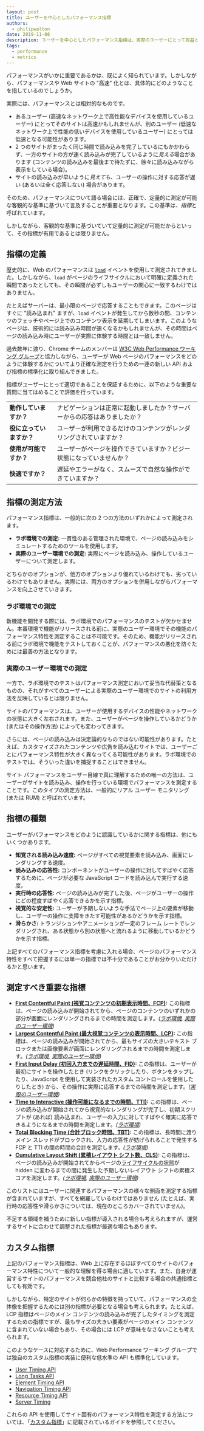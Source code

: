 ```yaml
---
layout: post
title: ユーザーを中心としたパフォーマンス指標
authors:
  - philipwalton
date: 2019-11-08
description: ユーザーを中心としたパフォーマンス指標は、実際のユーザーにとって有益となる方法でサイトのエクスペリエンスを理解し、改善するための重要なツールです。
tags:
  - performance
  - metrics
---
```


パフォーマンスがいかに重要であるかは、既によく知られています。しかしながら、パフォーマンスや Web サイトの "高速" 化とは、具体的にどのようなことを指しているのでしょうか。

実際には、パフォーマンスとは相対的なものです。

- あるユーザー (高速なネットワーク上で高性能なデバイスを使用しているユーザー) にとってそのサイトは高速かもしれませんが、別のユーザー (低速なネットワーク上で性能の低いデバイスを使用しているユーザー) にとっては低速となる可能性があります。
- 2 つのサイトがまったく同じ時間で読み込みを完了しているにもかかわらず、一方のサイトの方が速く読み込みが完了しているように*見える*場合があります (コンテンツの読み込みを最後まで待たずに、徐々に読み込みながら表示をしている場合)。
- サイトの読み込みが早いように*見えても*、ユーザーの操作に対する応答が遅い (あるいは全く応答しない) 場合があります。

そのため、パフォーマンスについて語る場合には、正確で、定量的に測定が可能な客観的な基準に基づいて言及することが重要となります。この基準は、*指標*と呼ばれています。

しかしながら、客観的な基準に基づいていて定量的に測定が可能だからといって、その指標が有用であるとは限りません。

## 指標の定義

歴史的に、Web のパフォーマンスは <code>[load](https://developer.mozilla.org/docs/Web/API/Window/load_event)</code> イベントを使用して測定されてきました。しかしながら、<code>load</code> がページのライフサイクルにおいて明確に定義された瞬間であったとしても、その瞬間が必ずしもユーザーの関心に一致するわけではありません。

たとえばサーバーは、最小限のページで応答することもできます。このページはすぐに "読み込まれ" ますが、`load` イベントが発生してから数秒の間、コンテンツのフェッチやページ上でのコンテンツ表示を延期してしまいます。このようなページは、技術的には読み込み時間が速くなるかもしれませんが、その時間はページの読み込み時にユーザーが実際に体験する時間とは一致しません。

過去数年に渡り、Chrome チームのメンバーは [W3C Web Performance ワーキング グループ](https://www.w3.org/webperf/)と協力しながら、ユーザーが Web ページのパフォーマンスをどのように体験するかについてより正確な測定を行うための一連の新しい API および指標の標準化に取り組んできました。

指標がユーザーにとって適切であることを保証するために、以下のような重要な質問に当てはめることで評価を行っています。

<table id="questions">
  <tr>
    <td><strong>動作していますか？</strong></td>
    <td>ナビゲーションは正常に起動しましたか？サーバーからの応答はありましたか？</td>
  </tr>
  <tr>
    <td><strong>役に立っていますか？</strong></td>
    <td>ユーザーが利用できるだけのコンテンツがレンダリングされていますか？</td>
  </tr>
  <tr>
    <td><strong>使用が可能ですか？</strong></td>
    <td>ユーザーがページを操作できていますか？ビジー状態になっていませんか？</td>
  </tr>
  <tr>
    <td><strong>快適ですか？</strong></td>
    <td>遅延やエラーがなく、スムーズで自然な操作ができていますか？</td>
  </tr>
</table>

## 指標の測定方法

パフォーマンス指標は、一般的に次の 2 つの方法のいずれかによって測定されます。

- **ラボ環境での測定:** 一貫性のある管理された環境で、ページの読み込みをシミュレートするためのツールを使用します。
- **実際のユーザー環境での測定:** 実際にページを読み込み、操作しているユーザーについて測定します。

どちらかのオプションが、他方のオプションより優れているわけでも、劣っているわけでもありません。実際には、両方のオプションを併用しながらパフォーマンスを向上させていきます。

### ラボ環境での測定

新機能を開発する際には、ラボ環境でのパフォーマンスのテストが欠かせません。本番環境で機能がリリースされる前に、実際のユーザー環境でその機能のパフォーマンス特性を測定することは不可能です。そのため、機能がリリースされる前にラボ環境で機能をテストしておくことが、パフォーマンスの悪化を防ぐためには最善の方法となります。

### 実際のユーザー環境での測定

一方で、ラボ環境でのテストはパフォーマンス測定において妥当な代替策となるものの、それがすべてのユーザーによる実際のユーザー環境でのサイトの利用方法を反映しているとは限りません。

サイトのパフォーマンスは、ユーザーが使用するデバイスの性能やネットワークの状態に大きく左右されます。また、ユーザーがページを操作しているかどうか (またはその操作方法) によっても変わってきます。

さらには、ページの読み込みは決定論的なものではない可能性があります。たとえば、カスタマイズされたコンテンツや広告を読み込むサイトでは、ユーザーごとにパフォーマンス特性が大きく異なってくる可能性があります。ラボ環境でのテストでは、そういった違いを捕捉することはできません。

サイト パフォーマンスをユーザー目線で真に理解するための唯一の方法は、ユーザーがサイトを読み込み、操作を行っている環境でパフォーマンスを測定することです。このタイプの測定方法は、一般的にリアル ユーザー モニタリング (または RUM) と呼ばれています。

## 指標の種類

ユーザーがパフォーマンスをどのように認識しているかに関する指標は、他にもいくつかあります。

- **知覚される読み込み速度:** ページがすべての視覚要素を読み込み、画面にレンダリングする速度。
- **読み込みの応答性:** コンポーネントがユーザーの操作に対してすばやく応答するために、ページが必要な JavaScript コードを読み込んで実行する速度。
- **実行時の応答性:** ページの読み込みが完了した後、ページがユーザーの操作にどの程度すばやく応答できるかを示す指標。
- **視覚的な安定性:** ユーザーが予期しないような手法でページ上の要素が移動し、ユーザーの操作に支障をきたす可能性があるかどうかを示す指標。
- **滑らかさ:** トランジションやアニメーションが一定のフレーム レートでレンダリングされ、ある状態から別の状態へと流れるように移動しているかどうかを示す指標。

上記すべてのパフォーマンス指標を考慮に入れる場合、ページのパフォーマンス特性をすべて把握するには単一の指標では不十分であることがお分かりいただけるかと思います。

## 測定すべき重要な指標

- **[First Contentful Paint (視覚コンテンツの初期表示時間、FCP)](/fcp/):** この指標は、ページの読み込みが開始されてから、ページのコンテンツのいずれかの部分が画面にレンダリングされるまでの時間を測定します。*([ラボ環境](#in-the-lab), [実際のユーザー環境](#in-the-field))*
- **[Largest Contentful Paint (最大視覚コンテンツの表示時間、LCP)](/lcp/):** この指標は、ページの読み込みが開始されてから、最もサイズの大きいテキスト ブロックまたは画像要素が画面にレンダリングされるまでの時間を測定します。*([ラボ環境](#in-the-lab), [実際のユーザー環境](#in-the-field))*
- **[First Input Delay (初回入力までの遅延時間、FID)](/fid/):** この指標は、ユーザーが最初にサイトを操作したとき (リンクをクリックしたり、ボタンをタップしたり、JavaScript を使用して実装されたカスタム コントロールを使用したりしたとき) から、その操作に実際に応答するまでの時間を測定します。*([実際のユーザー環境](#in-the-field))*
- **[Time to Interactive (操作可能になるまでの時間、TTI)](/tti/):** この指標は、ページの読み込みが開始されてから視覚的なレンダリングが完了し、初期スクリプトが (あれば) 読み込まれ、ユーザーの入力に対してすばやく確実に応答できるようになるまでの時間を測定します。*([ラボ環境](#in-the-lab))*
- **[Total Blocking Time (合計ブロック時間、TBT)](/tbt/):** この指標は、長時間に渡りメイン スレッドがブロックされ、入力の応答性が妨げられることで発生する FCP と TTI の間の時間の合計を測定します。*([ラボ環境](#in-the-lab))*
- **[Cumulative Layout Shift (累積レイアウト シフト数、CLS)](/cls/):** この指標は、ページの読み込みが開始されてからページの[ライフサイクルの状態](https://developers.google.com/web/updates/2018/07/page-lifecycle-api)が hidden に変わるまでの間に発生した予期しないレイアウト シフトの累積スコアを測定します。*([ラボ環境](#in-the-lab), [実際のユーザー環境](#in-the-field))*

このリストにはユーザーに関連するパフォーマンスの様々な側面を測定する指標が含まれていますが、すべてを網羅しているわけではありません (たとえば、実行時の応答性や滑らかさについては、現在のところカバーされていません)。

不足する領域を補うために新しい指標が導入される場合も考えられますが、運営するサイトに合わせて調整された指標が最適な場合もあります。

## カスタム指標

上記のパフォーマンス指標は、Web 上に存在するほぼすべてのサイトのパフォーマンス特性について一般的な理解を得る場合に適しています。また、自身が運営するサイトのパフォーマンスを競合他社のサイトと比較する場合の共通指標としても有効です。

しかしながら、特定のサイトが何らかの特徴を持っていて、パフォーマンスの全体像を把握するためには別の指標が必要となる場合も考えられます。たとえば、LCP 指標はページのメイン コンテンツの読み込みが完了したタイミングを測定するための指標ですが、最もサイズの大きい要素がページのメイン コンテンツに含まれていない場合もあり、その場合には LCP が意味をなさないことも考えられます。

このようなケースに対応するために、Web Performance ワーキング グループでは独自のカスタム指標の実装に便利な低水準の API も標準化しています。

- [User Timing API](https://w3c.github.io/user-timing/)
- [Long Tasks API](https://w3c.github.io/longtasks/)
- [Element Timing API](https://wicg.github.io/element-timing/)
- [Navigation Timing API](https://w3c.github.io/navigation-timing/)
- [Resource Timing API](https://w3c.github.io/resource-timing/)
- [Server Timing](https://w3c.github.io/server-timing/)

これらの API を使用してサイト固有のパフォーマンス特性を測定する方法については、「[カスタム指標](/custom-metrics/)」に記載されているガイドを参照してください。
